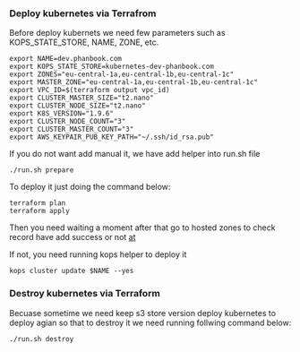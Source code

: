 ### Deploy kubernetes via Terrafrom

Before deploy kubernets we need few parameters such as KOPS_STATE_STORE, NAME, ZONE, etc.

```
export NAME=dev.phanbook.com
export KOPS_STATE_STORE=kubernetes-dev-phanbook.com
export ZONES="eu-central-1a,eu-central-1b,eu-central-1c"
export MASTER_ZONE="eu-central-1a,eu-central-1b,eu-central-1c"
export VPC_ID=$(terraform output vpc_id)
export CLUSTER_MASTER_SIZE="t2.nano"
export CLUSTER_NODE_SIZE="t2.nano"
export K8S_VERSION="1.9.6"
export CLUSTER_NODE_COUNT="3"
export CLUSTER_MASTER_COUNT="3"
export AWS_KEYPAIR_PUB_KEY_PATH="~/.ssh/id_rsa.pub"

```

If you do not want add manual it, we have add helper into run.sh file

```
./run.sh prepare

```


To deploy it just doing the command below:

```
terraform plan
terraform apply

```

Then you need waiting a moment after that go to hosted zones to check record have add success or not [at](https://console.aws.amazon.com/route53/home?region=eu-central-1#hosted-zones:)

If not, you need running kops helper to deploy it

```
kops cluster update $NAME --yes

````



### Destroy kubernetes via Terraform

Becuase sometime we need keep s3 store version deploy kubernetes to deploy agian so that to destroy it we need running follwing command below:

```
./run.sh destroy

```
